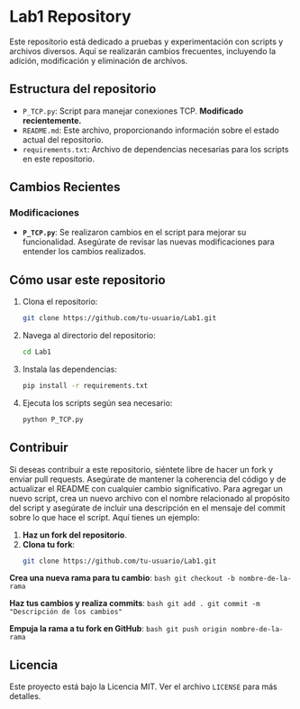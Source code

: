 # Lab1 Repository

Este repositorio está dedicado a pruebas y experimentación con scripts y archivos diversos. Aquí se realizarán cambios frecuentes, incluyendo la adición, modificación y eliminación de archivos.

## Estructura del repositorio

- `P_TCP.py`: Script para manejar conexiones TCP. **Modificado recientemente.**
- `README.md`: Este archivo, proporcionando información sobre el estado actual del repositorio.
- `requirements.txt`: Archivo de dependencias necesarias para los scripts en este repositorio.

## Cambios Recientes

### Modificaciones

- **`P_TCP.py`**: Se realizaron cambios en el script para mejorar su funcionalidad. Asegúrate de revisar las nuevas modificaciones para entender los cambios realizados.

## Cómo usar este repositorio

1. Clona el repositorio:
    ```bash
    git clone https://github.com/tu-usuario/Lab1.git
    ```

2. Navega al directorio del repositorio:
    ```bash
    cd Lab1
    ```

3. Instala las dependencias:
    ```bash
    pip install -r requirements.txt
    ```

4. Ejecuta los scripts según sea necesario:
    ```bash
    python P_TCP.py
    ```

## Contribuir

Si deseas contribuir a este repositorio, siéntete libre de hacer un fork y enviar pull requests. Asegúrate de mantener la coherencia del código y de actualizar el README con cualquier cambio significativo. Para agregar un nuevo script, crea un nuevo archivo con el nombre relacionado al propósito del script y asegúrate de incluir una descripción en el mensaje del commit sobre lo que hace el script. Aquí tienes un ejemplo:

1. **Haz un fork del repositorio**.
2. **Clona tu fork**:
   ```bash
   git clone https://github.com/tu-usuario/Lab1.git
   ```

**Crea una nueva rama para tu cambio**:
    ```bash
    git checkout -b nombre-de-la-rama
    ```

**Haz tus cambios y realiza commits**:
    ```bash
    git add .
    git commit -m "Descripción de los cambios"
    ```

**Empuja la rama a tu fork en GitHub**:
    ```bash
    git push origin nombre-de-la-rama
    ```

## Licencia

Este proyecto está bajo la Licencia MIT. Ver el archivo `LICENSE` para más detalles.

